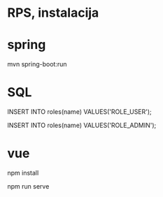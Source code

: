 # RPS, instalacija

# spring

mvn spring-boot:run

# SQL
INSERT INTO roles(name) VALUES('ROLE_USER');

INSERT INTO roles(name) VALUES('ROLE_ADMIN');


# vue

npm install

npm run serve
